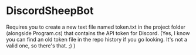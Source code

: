 # DiscordSheepBot

Requires you to create a new text file named token.txt in the project folder (alongside Program.cs) that contains the API token for Discord.  (Yes, I know you can find an old token file in the repo history if you go looking.  It's not a valid one, so there's that. ;) )

